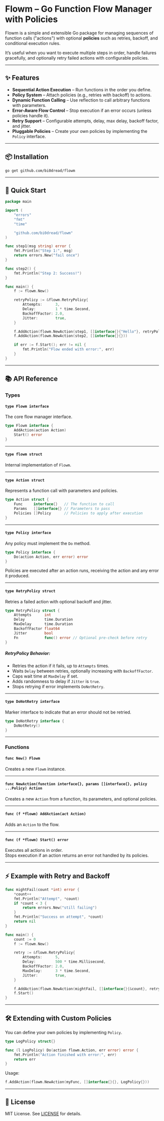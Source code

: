 # Flowm – Go Function Flow Manager with Policies

Flowm is a simple and extensible Go package for managing sequences of function calls ("actions") with optional **policies** such as retries, backoff, and conditional execution rules.  

It’s useful when you want to execute multiple steps in order, handle failures gracefully, and optionally retry failed actions with configurable policies.

---

## ✨ Features

- **Sequential Action Execution** – Run functions in the order you define.
- **Policy System** – Attach policies (e.g., retries with backoff) to actions.
- **Dynamic Function Calling** – Use reflection to call arbitrary functions with parameters.
- **Error-Aware Flow Control** – Stop execution if an error occurs (unless policies handle it).
- **Retry Support** – Configurable attempts, delay, max delay, backoff factor, and jitter.
- **Pluggable Policies** – Create your own policies by implementing the `Policy` interface.

---

## 📦 Installation

```bash
go get github.com/bi0dread/flowm
```

---

## 🚀 Quick Start

```go
package main

import (
    "errors"
    "fmt"
    "time"

    "github.com/bi0dread/flowm"
)

func step1(msg string) error {
    fmt.Println("Step 1:", msg)
    return errors.New("fail once")
}

func step2() {
    fmt.Println("Step 2: Success!")
}

func main() {
    f := flowm.New()

    retryPolicy := &flowm.RetryPolicy{
        Attempts:      3,
        Delay:         1 * time.Second,
        BackoffFactor: 2.0,
        Jitter:        true,
    }

    f.AddAction(flowm.NewAction(step1, []interface{}{"Hello"}, retryPolicy))
    f.AddAction(flowm.NewAction(step2, []interface{}{}))

    if err := f.Start(); err != nil {
        fmt.Println("Flow ended with error:", err)
    }
}
```

---

## 📚 API Reference

### **Types**

#### `type Flowm interface`
The core flow manager interface.

```go
type Flowm interface {
    AddAction(action Action)
    Start() error
}
```

---

#### `type flowm struct`
Internal implementation of `Flowm`.

---

#### `type Action struct`
Represents a function call with parameters and policies.

```go
type Action struct {
    Func     interface{}   // The function to call
    Params   []interface{} // Parameters to pass
    Policies []Policy      // Policies to apply after execution
}
```

---

#### `type Policy interface`
Any policy must implement the `Do` method.

```go
type Policy interface {
    Do(action Action, err error) error
}
```

Policies are executed after an action runs, receiving the action and any error it produced.

---

#### `type RetryPolicy struct`
Retries a failed action with optional backoff and jitter.

```go
type RetryPolicy struct {
    Attempts      int
    Delay         time.Duration
    MaxDelay      time.Duration
    BackoffFactor float64
    Jitter        bool
    Fn            func() error // Optional pre-check before retry
}
```

##### RetryPolicy Behavior:
- Retries the action if it fails, up to `Attempts` times.
- Waits `Delay` between retries, optionally increasing with `BackoffFactor`.
- Caps wait time at `MaxDelay` if set.
- Adds randomness to delay if `Jitter` is `true`.
- Stops retrying if error implements `DoNotRetry`.

---

#### `type DoNotRetry interface`
Marker interface to indicate that an error should not be retried.

```go
type DoNotRetry interface {
    DoNotRetry()
}
```

---

### **Functions**

#### `func New() Flowm`
Creates a new `Flowm` instance.

---

#### `func NewAction(function interface{}, params []interface{}, policy ...Policy) Action`
Creates a new `Action` from a function, its parameters, and optional policies.

---

#### `func (f *flowm) AddAction(act Action)`
Adds an `Action` to the flow.

---

#### `func (f *flowm) Start() error`
Executes all actions in order.  
Stops execution if an action returns an error not handled by its policies.

---

## ⚡ Example with Retry and Backoff

```go
func mightFail(count *int) error {
    *count++
    fmt.Println("Attempt", *count)
    if *count < 3 {
        return errors.New("still failing")
    }
    fmt.Println("Success on attempt", *count)
    return nil
}

func main() {
    count := 0
    f := flowm.New()

    retry := &flowm.RetryPolicy{
        Attempts:      5,
        Delay:         500 * time.Millisecond,
        BackoffFactor: 2.0,
        MaxDelay:      3 * time.Second,
        Jitter:        true,
    }

    f.AddAction(flowm.NewAction(mightFail, []interface{}{&count}, retry))
    f.Start()
}
```

---

## 🛠 Extending with Custom Policies

You can define your own policies by implementing `Policy`.

```go
type LogPolicy struct{}

func (l LogPolicy) Do(action flowm.Action, err error) error {
    fmt.Println("Action finished with error:", err)
    return err
}
```

Usage:

```go
f.AddAction(flowm.NewAction(myFunc, []interface{}{}, LogPolicy{}))
```

---

## 📜 License

MIT License. See [LICENSE](LICENSE) for details.
